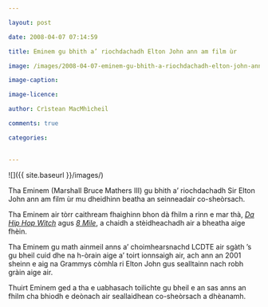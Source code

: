 ```yaml
---

layout: post

date: 2008-04-07 07:14:59

title: Eminem gu bhith a’ riochdachadh Elton John ann am film ùr

image: /images/2008-04-07-eminem-gu-bhith-a-riochdachadh-elton-john-ann-am-film-ur.jpg

image-caption:

image-licence:

author: Crìstean MacMhìcheil

comments: true

categories:
  

---
```


![]({{ site.baseurl }}/images/)

Tha Eminem (Marshall Bruce Mathers III) gu bhith a&#8217; riochdachadh Sir Elton John ann am film ùr mu dheidhinn beatha an seinneadair co-sheòrsach.

<!--more-->

Tha Eminem air tòrr caithream fhaighinn bhon dà fhilm a rinn e mar thà, [_Da Hip Hop Witch_][1] agus [_8 Mile_][2], a chaidh a stèidheachadh air a bheatha aige fhèin.

Tha Eminem gu math ainmeil anns a&#8217; choimhearsnachd LCDTE air sgàth &#8217;s gu bheil cuid dhe na h-òrain aige a&#8217; toirt ionnsaigh air, ach ann an 2001 sheinn e aig na Grammys còmhla ri Elton John gus sealltainn nach robh gràin aige air.

Thuirt Eminem ged a tha e uabhasach toilichte gu bheil e an sas anns an fhilm cha bhiodh e deònach air seallaidhean co-sheòrsach a dhèanamh.

 [1]: http://www.imdb.com/title/tt0245943/ "Da Hip Hop Witch air IMDB"
 [2]: http://www.imdb.com/title/tt0298203/ "8 Mile air IMDB"
